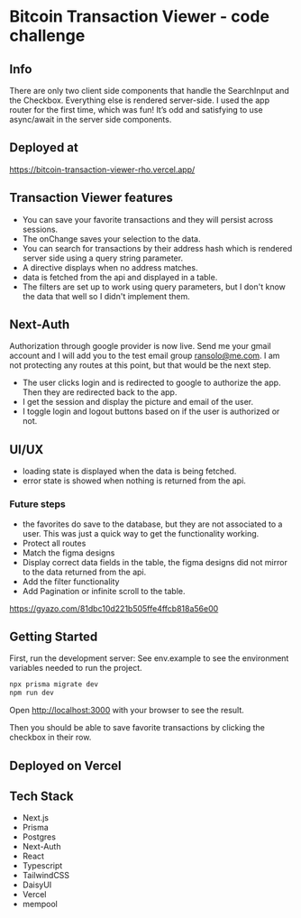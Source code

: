 # Bitcoin Transaction Viewer - code challenge

## Info

There are only two client side components that handle the SearchInput and the Checkbox.  Everything else is rendered server-side.  I used the app router for the first time, which was fun!  It’s odd and satisfying to use async/await in the server side components.

## Deployed at

<https://bitcoin-transaction-viewer-rho.vercel.app/>

## Transaction Viewer features

- You can save your favorite transactions and they will persist across sessions.
- The onChange saves your selection to the data.  
- You can search for transactions by their address hash which is rendered server side using a query string parameter.  
- A directive displays when no address matches.
- data is fetched from the api and displayed in a table.
- The filters are set up to work using query parameters, but I don't know the data that well so I didn't implement them.

## Next-Auth

Authorization through google provider is now live.  Send me your gmail account and I will add you to the test email group <ransolo@me.com>.  I am not protecting any routes at this point, but that would be the next step.  

- The user clicks login and is redirected to google to authorize the app.  Then they are redirected back to the app.
- I get the session and display the picture and email of the user.
- I toggle login and logout buttons based on if the user is authorized or not.  

## UI/UX

- loading state is displayed when the data is being fetched.
- error state is showed when nothing is returned from the api.

### Future steps

- the favorites do save to the database, but they are not associated to a user.  This was just a quick way to get the functionality working.
- Protect all routes
- Match the figma designs
- Display correct data fields in the table, the figma designs did not mirror to the data returned from the api.
- Add the filter functionality
- Add Pagination or infinite scroll to the table.

<https://gyazo.com/81dbc10d221b505ffe4ffcb818a56e00>

## Getting Started

First, run the development server:
See env.example to see the environment variables needed to run the project.

```bash
npx prisma migrate dev
npm run dev
```

Open [http://localhost:3000](http://localhost:3000) with your browser to see the result.

Then you should be able to save favorite transactions by clicking the checkbox in their row.

## Deployed on Vercel

## Tech Stack

- Next.js
- Prisma
- Postgres
- Next-Auth
- React
- Typescript
- TailwindCSS
- DaisyUI
- Vercel
- mempool
